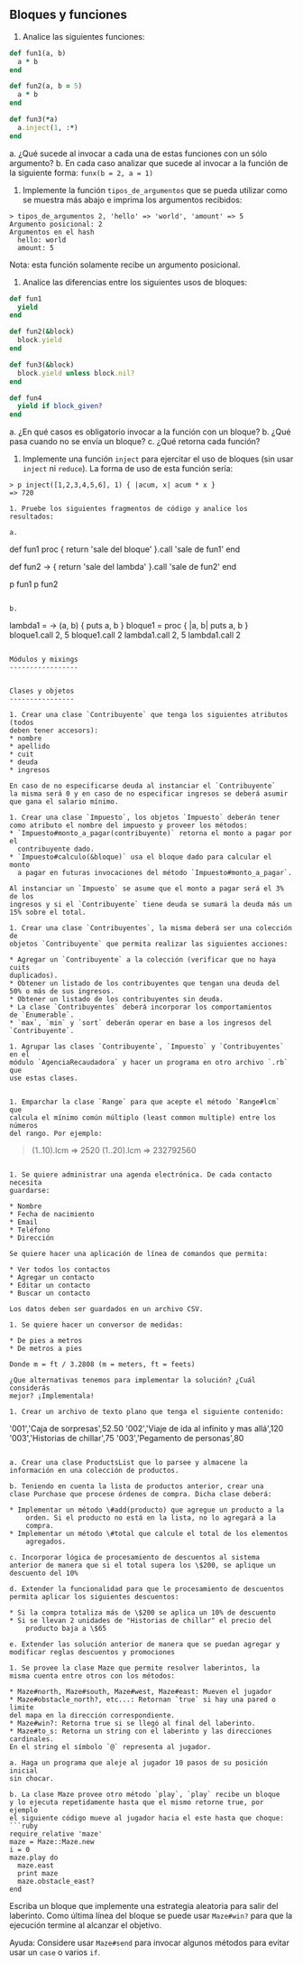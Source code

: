 
Bloques y funciones
-------------------

1. Analice las siguientes funciones:
  ```ruby
  def fun1(a, b)
    a * b
  end

  def fun2(a, b = 5)
    a * b
  end

  def fun3(*a)
    a.inject(1, :*)
  end
  ```

  a. ¿Qué sucede al invocar a cada una de estas funciones con un sólo
  argumento?
  b. En cada caso analizar que sucede al invocar a la función de la siguiente
  forma: `funx(b = 2, a = 1)`

1. Implemente la función `tipos_de_argumentos` que se pueda utilizar como se
muestra más abajo e imprima los argumentos recibidos:

  ```
  > tipos_de_argumentos 2, 'hello' => 'world', 'amount' => 5
  Argumento posicional: 2
  Argumentos en el hash
    hello: world
    amount: 5
  ```

  Nota: esta función solamente recibe un argumento posicional.

1. Analice las diferencias entre los siguientes usos de bloques:
  ```ruby
  def fun1
    yield
  end

  def fun2(&block)
    block.yield
  end

  def fun3(&block)
    block.yield unless block.nil?
  end

  def fun4
    yield if block_given?
  end
  ```
  a. ¿En qué casos es obligatorio invocar a la función con un bloque?
  b. ¿Qué pasa cuando no se envía un bloque?
  c. ¿Qué retorna cada función?

1. Implemente una función `inject` para ejercitar el uso de bloques (sin usar
`inject` ni `reduce`). La forma de uso de esta función sería:

  ```
  > p inject([1,2,3,4,5,6], 1) { |acum, x| acum * x }
  => 720

1. Pruebe los siguientes fragmentos de código y analice los resultados:

  a.
  ```
  def fun1
    proc { return 'sale del bloque' }.call
    'sale de fun1'
  end

  def fun2
    -> { return 'sale del lambda' }.call
    'sale de fun2'
  end

  p fun1
  p fun2
  ```

  b.
  ```
  lambda1 = -> (a, b) { puts a, b }
  bloque1 = proc { |a, b| puts a, b }
  bloque1.call 2, 5
  bloque1.call 2
  lambda1.call 2, 5
  lambda1.call 2
  ```

Módulos y mixings
-----------------


Clases y objetos
----------------

1. Crear una clase `Contribuyente` que tenga los siguientes atributos (todos
deben tener accesors):
  * nombre
  * apellido
  * cuit
  * deuda
  * ingresos

  En caso de no especificarse deuda al instanciar el `Contribuyente`
  la misma será 0 y en caso de no especificar ingresos se deberá asumir
  que gana el salario mínimo.

1. Crear una clase `Impuesto`, los objetos `Impuesto` deberán tener
como atributo el nombre del impuesto y proveer los métodos:
  * `Impuesto#monto_a_pagar(contribuyente)` retorna el monto a pagar por el
    contribuyente dado.
  * `Impuesto#calculo(&bloque)` usa el bloque dado para calcular el monto
    a pagar en futuras invocaciones del método `Impuesto#monto_a_pagar`.

  Al instanciar un `Impuesto` se asume que el monto a pagar será el 3% de los
  ingresos y si el `Contribuyente` tiene deuda se sumará la deuda más un
  15% sobre el total.

1. Crear una clase `Contribuyentes`, la misma deberá ser una colección de
objetos `Contribuyente` que permita realizar las siguientes acciones:

  * Agregar un `Contribuyente` a la colección (verificar que no haya cuits
  duplicados).
  * Obtener un listado de los contribuyentes que tengan una deuda del
  50% o más de sus ingresos.
  * Obtener un listado de los contribuyentes sin deuda.
  * La clase `Contribuyentes` deberá incorporar los comportamientos
  de `Enumerable`.
  * `max`, `min` y `sort` deberán operar en base a los ingresos del
  `Contribuyente`.

1. Agrupar las clases `Contribuyente`, `Impuesto` y `Contribuyentes` en el
módulo `AgenciaRecaudadora` y hacer un programa en otro archivo `.rb` que
use estas clases.


1. Emparchar la clase `Range` para que acepte el método `Range#lcm` que
calcula el mínimo común múltiplo (least common multiple) entre los números
del rango. Por ejemplo:

  ```
  > (1..10).lcm
  => 2520
  > (1..20).lcm
  => 232792560
  ```

1. Se quiere administrar una agenda electrónica. De cada contacto necesita
guardarse:

  * Nombre
  * Fecha de nacimiento
  * Email
  * Teléfono
  * Dirección

  Se quiere hacer una aplicación de línea de comandos que permita:

  * Ver todos los contactos
  * Agregar un contacto
  * Editar un contacto
  * Buscar un contacto

  Los datos deben ser guardados en un archivo CSV.

1. Se quiere hacer un conversor de medidas:

  * De pies a metros
  * De metros a pies

  Donde m = ft / 3.2808 (m = meters, ft = feets)

  ¿Que alternativas tenemos para implementar la solución? ¿Cuál considerás
  mejor? ¡Implementala!

1. Crear un archivo de texto plano que tenga el siguiente contenido:

  ```
  '001','Caja de sorpresas',52.50
  '002','Viaje de ida al infinito y mas allá',120
  '003','Historias de chillar',75
  '003','Pegamento de personas',80
  ```

  a. Crear una clase ProductsList que lo parsee y almacene la
  información en una colección de productos.

  b. Teniendo en cuenta la lista de productos anterior, crear una
  clase Purchase que procese órdenes de compra. Dicha clase deberá:

  * Implementar un método \#add(producto) que agregue un producto a la
      orden. Si el producto no está en la lista, no lo agregará a la
      compra.
  * Implementar un método \#total que calcule el total de los elementos
      agregados.

  c. Incorporar lógica de procesamiento de descuentos al sistema
  anterior de manera que si el total supera los \$200, se aplique un
  descuento del 10%

  d. Extender la funcionalidad para que le procesamiento de descuentos
  permita aplicar los siguientes descuentos:

  * Si la compra totaliza más de \$200 se aplica un 10% de descuento
  * Si se llevan 2 unidades de "Historias de chillar" el precio del
      producto baja a \$65

  e. Extender las solución anterior de manera que se puedan agregar y
  modificar reglas descuentos y promociones

1. Se provee la clase Maze que permite resolver laberintos, la
misma cuenta entre otros con los métodos:

  * Maze#north, Maze#south, Maze#west, Maze#east: Mueven el jugador
  * Maze#obstacle_north?, etc...: Retornan `true` si hay una pared o limite
  del mapa en la dirección correspondiente.
  * Maze#win?: Retorna true si se llegó al final del laberinto.
  * Maze#to_s: Retorna un string con el laberinto y las direcciones cardinales.
  En el string el símbolo `@` representa al jugador.

  a. Haga un programa que aleje al jugador 10 pasos de su posición inicial
  sin chocar.

  b. La clase Maze provee otro método `play`, `play` recibe un bloque
  y lo ejecuta repetidamente hasta que el mismo retorne true, por ejemplo
  el siguiente código mueve al jugador hacia el este hasta que choque:
  ```ruby
  require_relative 'maze'
  maze = Maze::Maze.new
  i = 0
  maze.play do
    maze.east
    print maze
    maze.obstacle_east?
  end
  ```

  Escriba un bloque que implemente una estrategia aleatoria para salir del
  laberinto. Como última línea del bloque se puede usar `Maze#win?` para
  que la ejecución termine al alcanzar el objetivo.

  Ayuda: Considere usar `Maze#send` para invocar algunos métodos para evitar
  usar un `case` o varios `if`.



